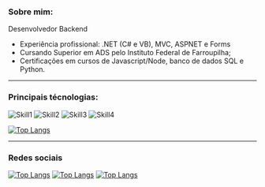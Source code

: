 
<h3> Sobre mim: </h3>

Desenvolvedor Backend

- Experiência profissional: .NET (C# e VB), MVC, ASPNET e Forms
- Cursando Superior em ADS pelo Instituto Federal de Farroupilha;
- Certificações em cursos de Javascript/Node, banco de dados SQL e Python.



<hr>


<h3> Principais técnologias: </h3>



![Skill1](https://img.shields.io/badge/JavaScript-F7DF1E?style=for-the-badge&logo=javascript&logoColor=black) ![Skill2](https://img.shields.io/badge/Node.js-43853D?style=for-the-badge&logo=node.js&logoColor=white) ![Skill3](https://img.shields.io/badge/Python-14354C?style=for-the-badge&logo=python&logoColor=white) ![Skill4](	https://img.shields.io/badge/MySQL-00000F?style=for-the-badge&logo=mysql&logoColor=white)




[![Top Langs](https://github-readme-stats.vercel.app/api/top-langs/?username=GFerriDev&layout=compact)](https://github.com/anuraghazra/github-readme-stats)


<hr>

<h3> Redes sociais </h3>

[![Top Langs](https://img.shields.io/badge/Instagram-E4405F?style=for-the-badge&logo=instagram&logoColor=white)](https://instagram.com/gferri_16/) [![Top Langs](https://img.shields.io/badge/Facebook-1877F2?style=for-the-badge&logo=facebook&logoColor=white)](https://facebook.com/giovaniandre.ferri) [![Top Langs](	https://img.shields.io/badge/LinkedIn-0077B5?style=for-the-badge&logo=linkedin&logoColor=white)](https://linkedin.com/in/giovani-ferri-ab03601b4/)
